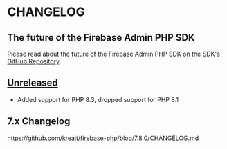 # CHANGELOG

## The future of the Firebase Admin PHP SDK

Please read about the future of the Firebase Admin PHP SDK on the
[SDK's GitHub Repository](https://github.com/kreait/firebase-php).

## [Unreleased]

* Added support for PHP 8.3, dropped support for PHP 8.1

## 7.x Changelog

https://github.com/kreait/firebase-php/blob/7.8.0/CHANGELOG.md

[Unreleased]: https://github.com/kreait/firebase-php/compare/8.0.0...8.x
[8.0.0]: https://github.com/kreait/firebase-php/releases/tag/8.0.0

